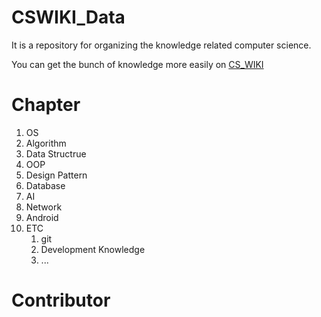 # CSWIKI_Data
It is a repository for organizing the knowledge related computer science.

You can get the bunch of knowledge more easily on [CS_WIKI](www.naver.com)

# Chapter
1. OS
2. Algorithm
3. Data Structrue
4. OOP
5. Design Pattern
6. Database
7. AI
8. Network
9. Android
10. ETC
    1. git
    2. Development Knowledge
    3. ...


# Contributor
